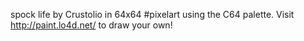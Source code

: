 spock life by Crustolio in 64x64 #pixelart using the C64 palette. Visit http://paint.lo4d.net/ to draw your own! 